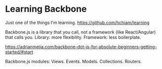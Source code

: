 # Learning Backbone

Just one of the things I'm learning. <https://github.com/hchiam/learning>

Backbone.js is a library that you call, not a framework (like React/Angular) that calls you. Library: more flexibility. Framework: less boilerplate.

<https://adrianmejia.com/backbone-dot-js-for-absolute-beginners-getting-started/#start>

Backbone.js modules: Views. Events. Models. Collections. Routers.
